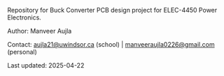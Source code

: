 Repository for Buck Converter PCB design project for ELEC-4450 Power Electronics.

Author: Manveer Aujla

Contact: aujla21@uwindsor.ca (school) | manveeraujla0226@gmail.com (personal) 

Last updated: 2025-04-22
